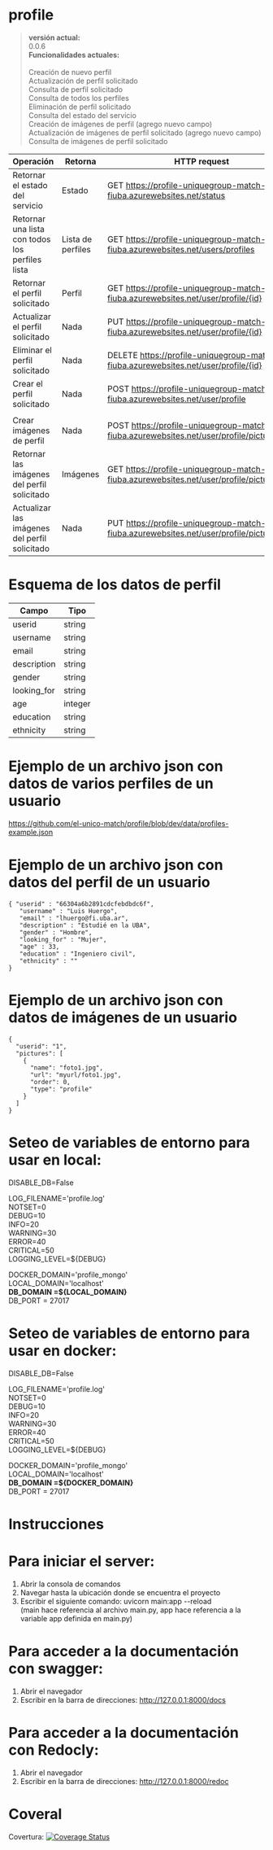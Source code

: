 # profile

> __versión actual:__\
> 0.0.6
> \
> __Funcionalidades actuales:__\
> \
> Creación de nuevo perfil\
> Actualización de perfil solicitado\
> Consulta de perfil solicitado\
> Consulta de todos los perfiles\
> Eliminación de perfil solicitado\
> Consulta del estado del servicio\
> Creación de imágenes de perfil (agrego nuevo campo)\
> Actualización de imágenes de perfil solicitado (agrego nuevo campo)\
> Consulta de imágenes de perfil solicitado

| Operación                                       | Retorna           | HTTP request                                                                             |
|-------------------------------------------------|-------------------|------------------------------------------------------------------------------------------|
| Retornar el estado del servicio                 | Estado            | GET https://profile-uniquegroup-match-fiuba.azurewebsites.net/status                     |
| Retornar una lista con todos los perfiles lista | Lista de perfiles | GET https://profile-uniquegroup-match-fiuba.azurewebsites.net/users/profiles             |
| Retornar el perfil solicitado                   | Perfil            | GET https://profile-uniquegroup-match-fiuba.azurewebsites.net/user/profile/{id}          |
| Actualizar el perfil solicitado                 | Nada              | PUT https://profile-uniquegroup-match-fiuba.azurewebsites.net/user/profile/{id}          |
| Eliminar el perfil solicitado                   | Nada              | DELETE https://profile-uniquegroup-match-fiuba.azurewebsites.net/user/profile/{id}       |
| Crear el perfil solicitado                      | Nada              | POST https://profile-uniquegroup-match-fiuba.azurewebsites.net/user/profile              |
|                                                 |                   |                                                                                          |
| Crear imágenes de perfil                        | Nada              | POST https://profile-uniquegroup-match-fiuba.azurewebsites.net/user/profile/pictures     |
| Retornar las imágenes del perfil solicitado     | Imágenes          | GET https://profile-uniquegroup-match-fiuba.azurewebsites.net/user/profile/pictures/{id} |
| Actualizar las imágenes del perfil solicitado   | Nada              | PUT https://profile-uniquegroup-match-fiuba.azurewebsites.net/user/profile/pictures/{id} |

# Esquema de los datos de perfil

| Campo       | Tipo    |
|-------------|---------|
| userid      | string  |
| username    | string  | 
| email       | string  |
| description | string  |
| gender      | string  |
| looking_for | string  |
| age         | integer | 
| education   | string  |
| ethnicity   | string  |  

# Ejemplo de un archivo json con datos de varios perfiles de un usuario
https://github.com/el-unico-match/profile/blob/dev/data/profiles-example.json

# Ejemplo de un archivo json con datos del perfil de un usuario
```
{ "userid" : "66304a6b2891cdcfebdbdc6f",
   "username" : "Luis Huergo",
   "email" : "lhuergo@fi.uba.ar",
   "description" : "Estudié en la UBA",
   "gender" : "Hombre",
   "looking_for" : "Mujer",
   "age" : 33,
   "education" : "Ingeniero civil",
   "ethnicity" : ""
}
```
# Ejemplo de un archivo json con datos de imágenes de un usuario
```
{
  "userid": "1",
  "pictures": [
    {
      "name": "foto1.jpg",
      "url": "myurl/foto1.jpg",
      "order": 0,
      "type": "profile"
    }
  ]
}
```

# Seteo de variables de entorno para usar en local:

  DISABLE_DB=False

  LOG_FILENAME='profile.log'\
  NOTSET=0\
  DEBUG=10\
  INFO=20\
  WARNING=30\
  ERROR=40\
  CRITICAL=50\
  LOGGING_LEVEL=${DEBUG}

  DOCKER_DOMAIN='profile_mongo'\
  LOCAL_DOMAIN='localhost'\
  **DB_DOMAIN =${LOCAL_DOMAIN}**\
  DB_PORT = 27017

# Seteo de variables de entorno para usar en docker:

  DISABLE_DB=False

  LOG_FILENAME='profile.log'\
  NOTSET=0\
  DEBUG=10\
  INFO=20\
  WARNING=30\
  ERROR=40\
  CRITICAL=50\
  LOGGING_LEVEL=${DEBUG}

  DOCKER_DOMAIN='profile_mongo'\
  LOCAL_DOMAIN='localhost'\
  **DB_DOMAIN =${DOCKER_DOMAIN}**\
  DB_PORT = 27017

# Instrucciones

# Para iniciar el server: 
  1) Abrir la consola de comandos
  2) Navegar hasta la ubicación donde se encuentra el proyecto
  3) Escribir el siguiente comando: uvicorn main:app --reload <br />
     (main hace referencia al archivo main.py, app hace referencia a la variable app definida en main.py)
	 
# Para acceder a la documentación con swagger: 
  1) Abrir el navegador
  2) Escribir en la barra de direcciones: http://127.0.0.1:8000/docs 
  
# Para acceder a la documentación con Redocly: 
  1) Abrir el navegador
  2) Escribir en la barra de direcciones: http://127.0.0.1:8000/redoc 
  
# Coveral
Covertura: [![Coverage Status](https://coveralls.io/repos/github/el-unico-match/profile/badge.svg?branch=coveral-incorporation)](https://coveralls.io/github/el-unico-match/profile?branch=coveral-incorporation)
